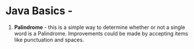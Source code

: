 # Java Basics -

1. **Palindrome** -  this is a simple way to determine whether or not a single word is a Palindrome.  Improvements could be made by accepting items like punctuation and spaces.

